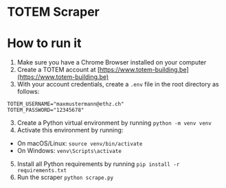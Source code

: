 # TOTEM Scraper

# How to run it

1. Make sure you have a Chrome Browser installed on your computer
2. Create a TOTEM account at [https://www.totem-building.be](https://www.totem-building.be)
3. With your account credentials, create a `.env` file in the root directory as follows:

```
TOTEM_USERNAME="maxmustermann@ethz.ch"
TOTEM_PASSWORD="12345678"
```

3. Create a Python virtual environment by running `python -m venv venv`
4. Activate this environment by running:

- On macOS/Linux: `source venv/bin/activate`
- On Windows: `venv\Scripts\activate`

5. Install all Python requirements by running `pip install -r requirements.txt`
6. Run the scraper `python scrape.py`
